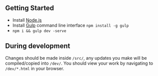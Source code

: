 ## Getting Started

* Install [Node.js](http://nodejs.org/)
* Install [Gulp](http://gulpjs.com/) command line interface `npm install -g gulp`
* `npm i && gulp dev -serve`

## During development
Changes should be made inside `/src/`, any updates you make will be compiled/copied into `/dev/`. You should view your work by navigating to `/dev/*.html` in your browser.
